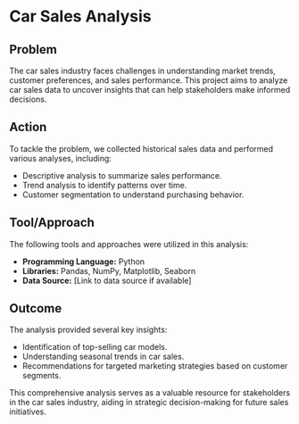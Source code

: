 # Car Sales Analysis

## Problem
The car sales industry faces challenges in understanding market trends, customer preferences, and sales performance. This project aims to analyze car sales data to uncover insights that can help stakeholders make informed decisions.

## Action
To tackle the problem, we collected historical sales data and performed various analyses, including:
- Descriptive analysis to summarize sales performance.
- Trend analysis to identify patterns over time.
- Customer segmentation to understand purchasing behavior.

## Tool/Approach
The following tools and approaches were utilized in this analysis:
- **Programming Language:** Python
- **Libraries:** Pandas, NumPy, Matplotlib, Seaborn
- **Data Source:** [Link to data source if available]

## Outcome
The analysis provided several key insights:
- Identification of top-selling car models.
- Understanding seasonal trends in car sales.
- Recommendations for targeted marketing strategies based on customer segments.

This comprehensive analysis serves as a valuable resource for stakeholders in the car sales industry, aiding in strategic decision-making for future sales initiatives.
